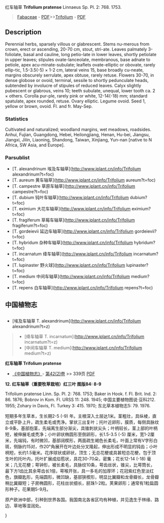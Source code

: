 红车轴草 **Trifolium pratense** Linnaeus Sp. Pl. 2: 768. 1753.

> [Fabaceae](http://www.iplant.cn/info/Fabaceae?t=foc) - [PDF](http://www.iplant.cn/foc/pdf/Fabaceae.pdf)>>[Trifolium](http://www.iplant.cn/info/Trifolium?t=foc) - [PDF](http://www.iplant.cn/foc/pdf/Trifolium.pdf)

## Description

Perennial herbs, sparsely villous or glabrescent. Stems nu-merous from crown, erect or ascending, 20-70 cm, stout, stri-ate. Leaves palmately 3-foliolate, basal and cauline, long petio-late in lower leaves, shortly petiolate in upper leaves; stipules ovate-lanceolate, membranous, base adnate to petiole, apex acu-minate-subulate; leaflets ovate-elliptic or obovate, rarely ellip-tic, 1.5-3.5(-5) × 1-2 cm, lateral veins 15, base broadly cu-neate, margins obscurely serrulate, apex obtuse, rarely retuse. Flowers 30-70, in dense globose or ovoid, terminal, sessile to shortly pedunculate heads, subtended by involucre of stipules of reduced leaves. Calyx slightly pubescent or glabrous, veins 10; teeth subulate, unequal, lower tooth ca. 2 × others. Corolla pur-ple, rarely pink or white, 12-14(-18) mm; standard spatulate, apex rounded, retuse. Ovary elliptic. Legume ovoid. Seed 1, yellow or brown, ovoid. Fl. and fr. May-Sep.

### Statistics
Cultivated and naturalized; woodland margins, wet meadows, roadsides. Anhui, Fujian, Guangdong, Hebei, Heilongjiang, Henan, Hu-bei, Jiangsu, Jiangxi, Jilin, Liaoning, Shandong, Taiwan, Xinjiang, Yun-nan [native to N Africa, SW Asia, and Europe].

### Parsublist

* [T.  alexandrinum  埃及车轴草](http://www.iplant.cn/info/Trifolium alexandrinum?t=foc)
* [T.  aureum  黄车轴草](http://www.iplant.cn/info/Trifolium aureum?t=foc)
* [T.  campestre  草原车轴草](http://www.iplant.cn/info/Trifolium campestre?t=foc)
* [T.  dubium  钝叶车轴草](http://www.iplant.cn/info/Trifolium dubium?t=foc)
* [T.  eximium  大花车轴草](http://www.iplant.cn/info/Trifolium eximium?t=foc)
* [T.  fragiferum  草莓车轴草](http://www.iplant.cn/info/Trifolium fragiferum?t=foc)
* [T.  gordeievii  延边车轴草](http://www.iplant.cn/info/Trifolium gordeievii?t=foc)
* [T.  hybridum  杂种车轴草](http://www.iplant.cn/info/Trifolium hybridum?t=foc)
* [T.  incarnatum  绛车轴草](http://www.iplant.cn/info/Trifolium incarnatum?t=foc)
* [T.  lupinaster  野火球](http://www.iplant.cn/info/Trifolium lupinaster?t=foc)
* [T.  medium  中间车轴草](http://www.iplant.cn/info/Trifolium medium?t=foc)
* [T.  repens  白车轴草](http://www.iplant.cn/info/Trifolium repens?t=foc)

## 中国植物志

## 
* [埃及车轴草  T.  alexandrinum](http://www.iplant.cn/info/Trifolium alexandrinum?t=z)
> * [绛车轴草  T.  incarnatum](http://www.iplant.cn/info/Trifolium incarnatum?t=z)
> * [中间车轴草  T.  medium](http://www.iplant.cn/info/Trifolium medium?t=z)

**红车轴草 Trifolium pratense**

* [《中国植物志》](http://www.iplant.cn/frps)- [第42(2)卷](http://www.iplant.cn/frps/vol/42(2)) >> 339页 [PDF](http://www.iplant.cn/frps/pdf/42(2)/339.PDF)

**12. 红车轴草（重要牧草栽培）红三叶 图版84: 8-9**

Trifolium pratense Linn. Sp. Pl. 2: 768. 1753; Baker in Hook. f. Fl. Brit. Ind. 2: 86. 1876; Bobrov in Kom. Fl. URSS 11: 248. 1945; 中国主要植物图说·豆科212. 1955; Zohary in Davis, Fl. Turkey 3: 415. 1970; 东北草本植物志5: 79. 1976.

短期多年生草本，生长期2-5 (-9) 年。主根深入土层达1米。茎粗壮，具纵棱，直立或平卧上升，疏生柔毛或秃净。掌状三出复叶；托叶近卵形，膜质，每侧具脉纹8-9条，基部抱茎，先端离生部分渐尖，具锥刺状尖头；叶柄较长，茎上部的叶柄短，被伸展毛或秃净；小叶卵状椭圆形至倒卵形，长1.5-3.5 (-5) 厘米，宽1-2厘米，先端钝，有时微凹，基部阔楔形，两面疏生褐色长柔毛，叶面上常有V字形白斑，侧脉约15对，作20°角展开在叶边处分叉隆起，伸出形成不明显的钝齿；小叶柄短，长约1.5毫米。花序球状或卵状，顶生；无总花梗或具甚短总花梗，包于顶生叶的托叶内，托叶扩展成焰苞状，具花30-70朵，密集；花长12-14 (-18) 毫米；几无花梗；萼钟形，被长柔毛，具脉纹10条，萼齿丝状，锥尖，比萼筒长，最下方1齿比其余萼齿长1倍，萼喉开张，具一多毛的加厚环；花冠紫红色至淡红色，旗瓣匙形，先端圆形，微凹缺，基部狭楔形，明显比翼瓣和龙骨瓣长，龙骨瓣稍比冀瓣短；子房椭圆形，花柱丝状细长，胚珠1-2粒。荚果卵形；通常有1粒扁圆形种子。花果期5-9月。

原产欧洲中部，引种到世界各国。我国南北各省区均有种植，并见逸生于林缘、路边、草地等湿润处。

}